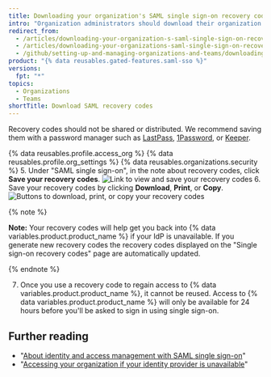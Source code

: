 ```yaml
---
title: Downloading your organization's SAML single sign-on recovery codes
intro: "Organization administrators should download their organization's SAML single sign-on recovery codes to ensure that they can access {% data variables.product.product_name %} even if the identity provider for the organization is unavailable."
redirect_from:
  - /articles/downloading-your-organization-s-saml-single-sign-on-recovery-codes
  - /articles/downloading-your-organizations-saml-single-sign-on-recovery-codes
  - /github/setting-up-and-managing-organizations-and-teams/downloading-your-organizations-saml-single-sign-on-recovery-codes
product: "{% data reusables.gated-features.saml-sso %}"
versions:
  fpt: "*"
topics:
  - Organizations
  - Teams
shortTitle: Download SAML recovery codes
---
```


Recovery codes should not be shared or distributed. We recommend saving them with a password manager such as [LastPass](https://lastpass.com/), [1Password](https://1password.com/), or [Keeper](https://keepersecurity.com/).

{% data reusables.profile.access_org %}
{% data reusables.profile.org_settings %}
{% data reusables.organizations.security %} 5. Under "SAML single sign-on", in the note about recovery codes, click **Save your recovery codes**.
![Link to view and save your recovery codes](/assets/images/help/saml/saml_recovery_codes.png) 6. Save your recovery codes by clicking **Download**, **Print**, or **Copy**.
![Buttons to download, print, or copy your recovery codes](/assets/images/help/saml/saml_recovery_code_options.png)

{% note %}

**Note:** Your recovery codes will help get you back into {% data variables.product.product_name %} if your IdP is unavailable. If you generate new recovery codes the recovery codes displayed on the "Single sign-on recovery codes" page are automatically updated.

{% endnote %}

7. Once you use a recovery code to regain access to {% data variables.product.product_name %}, it cannot be reused. Access to {% data variables.product.product_name %} will only be available for 24 hours before you'll be asked to sign in using single sign-on.

## Further reading

- "[About identity and access management with SAML single sign-on](/articles/about-identity-and-access-management-with-saml-single-sign-on)"
- "[Accessing your organization if your identity provider is unavailable](/articles/accessing-your-organization-if-your-identity-provider-is-unavailable)"
